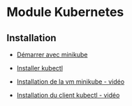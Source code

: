 # Module Kubernetes

## Installation
- [Démarrer avec minikube](https://minikube.sigs.k8s.io/docs/start/)
- [Installer kubectl](https://kubernetes.io/fr/docs/tasks/tools/install-kubectl/)

- [Installation de la vm minikube - vidéo](https://opusidea-training.s3.eu-west-3.amazonaws.com/divers/demo/2022-10-04-install-minikube-vm.webm)
- [Installation du client kubectl - vidéo](https://opusidea-training.s3.eu-west-3.amazonaws.com/divers/demo/2022-10-04-install-kubectl.webm)
